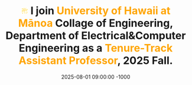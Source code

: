 ---
title: >-
  <img src="/assets/images/icon/fireworks.png" height="20px"> I join
  <span style="color:orange;"> University of Hawaii at Mānoa</span> Collage of Engineering,
  Department of Electrical&Computer Engineering as a <strong><span style="color:orange;">Tenure-Track Assistant Professor</span></strong>, 2025 Fall.
date: 2025-08-01 09:00:00 -1000
---